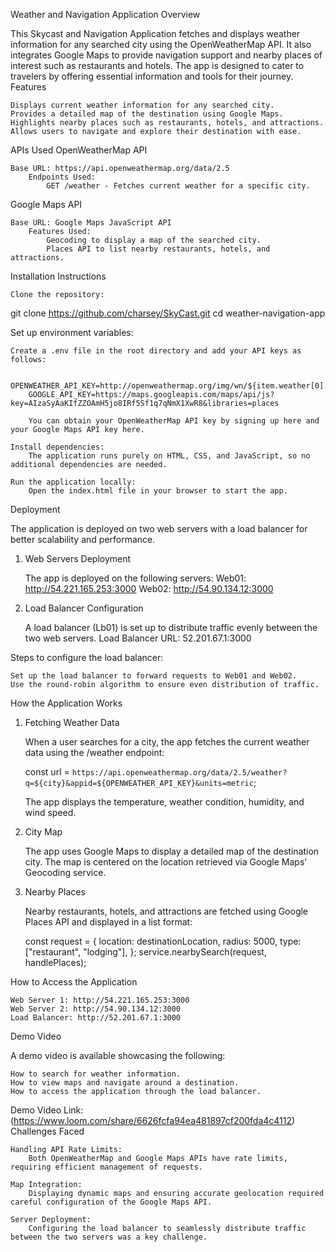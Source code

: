 Weather and Navigation Application
Overview

This Skycast and Navigation Application fetches and displays weather information for any searched city using the OpenWeatherMap API. It also integrates Google Maps to provide navigation support and nearby places of interest such as restaurants and hotels. The app is designed to cater to travelers by offering essential information and tools for their journey.
Features

    Displays current weather information for any searched city.
    Provides a detailed map of the destination using Google Maps.
    Highlights nearby places such as restaurants, hotels, and attractions.
    Allows users to navigate and explore their destination with ease.

APIs Used
OpenWeatherMap API

    Base URL: https://api.openweathermap.org/data/2.5
        Endpoints Used:
            GET /weather - Fetches current weather for a specific city.

Google Maps API

    Base URL: Google Maps JavaScript API
        Features Used:
            Geocoding to display a map of the searched city.
            Places API to list nearby restaurants, hotels, and attractions.

Installation Instructions

    Clone the repository:

git clone https://github.com/charsey/SkyCast.git
cd weather-navigation-app

Set up environment variables:

    Create a .env file in the root directory and add your API keys as follows:

        OPENWEATHER_API_KEY=http://openweathermap.org/img/wn/${item.weather[0].icon}@2x.png
        GOOGLE_API_KEY=https://maps.googleapis.com/maps/api/js?key=AIzaSyAaKIfZZOAmH5jo8IRf5Sf1q7qNmX1XwR8&libraries=places

        You can obtain your OpenWeatherMap API key by signing up here and your Google Maps API key here.

    Install dependencies:
        The application runs purely on HTML, CSS, and JavaScript, so no additional dependencies are needed.

    Run the application locally:
        Open the index.html file in your browser to start the app.

Deployment

The application is deployed on two web servers with a load balancer for better scalability and performance.
1. Web Servers Deployment

    The app is deployed on the following servers:
        Web01: http://54.221.165.253:3000
        Web02: http://54.90.134.12:3000

2. Load Balancer Configuration

    A load balancer (Lb01) is set up to distribute traffic evenly between the two web servers.
    Load Balancer URL: 	52.201.67.1:3000

Steps to configure the load balancer:

    Set up the load balancer to forward requests to Web01 and Web02.
    Use the round-robin algorithm to ensure even distribution of traffic.

How the Application Works
1. Fetching Weather Data

    When a user searches for a city, the app fetches the current weather data using the /weather endpoint:

    const url = `https://api.openweathermap.org/data/2.5/weather?q=${city}&appid=${OPENWEATHER_API_KEY}&units=metric`;

    The app displays the temperature, weather condition, humidity, and wind speed.

2. City Map

    The app uses Google Maps to display a detailed map of the destination city.
    The map is centered on the location retrieved via Google Maps' Geocoding service.

3. Nearby Places

    Nearby restaurants, hotels, and attractions are fetched using Google Places API and displayed in a list format:

    const request = {
        location: destinationLocation,
        radius: 5000,
        type: ["restaurant", "lodging"],
    };
    service.nearbySearch(request, handlePlaces);

How to Access the Application

    Web Server 1: http://54.221.165.253:3000
    Web Server 2: http://54.90.134.12:3000
    Load Balancer: http://52.201.67.1:3000

Demo Video

A demo video is available showcasing the following:

    How to search for weather information.
    How to view maps and navigate around a destination.
    How to access the application through the load balancer.

Demo Video Link: (https://www.loom.com/share/6626fcfa94ea481897cf200fda4c4112)
Challenges Faced

    Handling API Rate Limits:
        Both OpenWeatherMap and Google Maps APIs have rate limits, requiring efficient management of requests.

    Map Integration:
        Displaying dynamic maps and ensuring accurate geolocation required careful configuration of the Google Maps API.

    Server Deployment:
        Configuring the load balancer to seamlessly distribute traffic between the two servers was a key challenge.